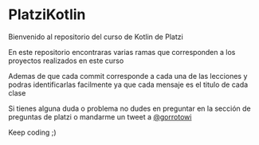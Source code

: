 # PlatziKotlin

Bienvenido al repositorio del curso de Kotlin de Platzi

En este repositorio encontraras varias ramas que corresponden a los proyectos realizados en este curso

Ademas de que cada commit corresponde a cada una de las lecciones y podras identificarlas facilmente 
ya que cada mensaje es el titulo de cada clase

Si tienes alguna duda o problema no dudes en preguntar en la sección de preguntas de platzi o mandarme un 
tweet a [@gorrotowi](https://twitter.com/gorrotowi)

Keep coding ;)

